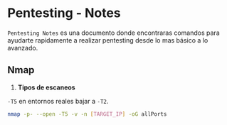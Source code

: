 # Pentesting - Notes

`Pentesting Notes` es una documento donde encontraras comandos para ayudarte rapidamente a realizar pentesting desde lo mas básico a lo avanzado.

## Nmap

1. **Tipos de escaneos**

`-T5` en entornos reales bajar a `-T2`.

   ```bash
   nmap -p- --open -T5 -v -n [TARGET_IP] -oG allPorts

